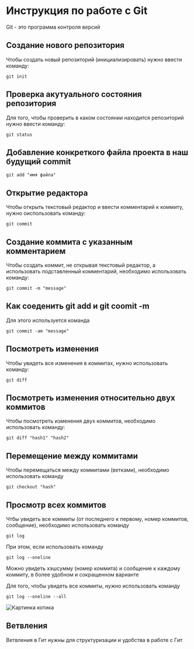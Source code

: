 # Инструкция по работе с Git

Git - это программа контроля версий

## Создание нового репозитория

Чтобы создать новый репозиторий (инициализировать) нужно ввести команду:

    git init

## Проверка акутуального состояния репозитория

Для того, чтобы проверить в каком состоянии находится репозиторий нужно ввести команду:

    git status


## Добавление конкреткого файла проекта в наш будущий commit

    git add "имя файла"

## Открытие редактора

Чтобы открыть текстовый редактор и ввести комментарий к коммиту, нужно оиспользовать команду:

    git commit

## Создание коммита с указанным комментарием

Чтобы создать коммит, не открывая текстовый редактор, а использовать подставленный комментарий, необходимо использовать команду:

    git commit -m "message"

## Как соеденить git add и git coomit -m

Для этого используется команда

    git commit -am "message"

## Посмотреть изменения

Чтобы увидеть все изменения в коммитах, нужно использовать команду:

    git diff

## Посмотреть изменения относительно двух коммитов

Чтобы посмотреть изменения двух коммитов, необходимо использовать команду:

    git diff "hash1" "hash2"

## Перемещение между коммитами 

Чтобы перемещаться между коммитами (ветками), необходимо использовать команду

    git checkout "hash"

## Просмотр всех коммитов

Чтбы увидеть все коммиты (от последнего к первому, номер коммитов, сообщение), необходимо использовать команду

    git log

При этом, если использовать команду

    git log --oneline

Можно увидеть хэшсумму (номер коммита) и сообщение к каждому коммиту, в более удобном и сокращенном варианте

Для того, чтобы увидеть все коммиты, нужно использовать команду

    git log --oneline --all

![Картинка котика](cat.jpg)

## Ветвления

Ветвления в Гит нужны для структуризации и удобства в работе с Гит
